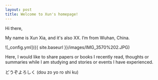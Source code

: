 ```yaml
---
layout: post
title: Welcome to Xun's homepage!
---
```


Hi there,

My name is Xun Xia, and it's also XX. I’m from Wuhan, China.

![_config.yml]({{ site.baseurl }}/images/IMG_3570%202.JPG)

Here, I would like to share papers or books I recently read, thoughts or summaries while I am studying and stories or events I have experienced.

どうぞよろしく (dou zo yo ro shi ku)
